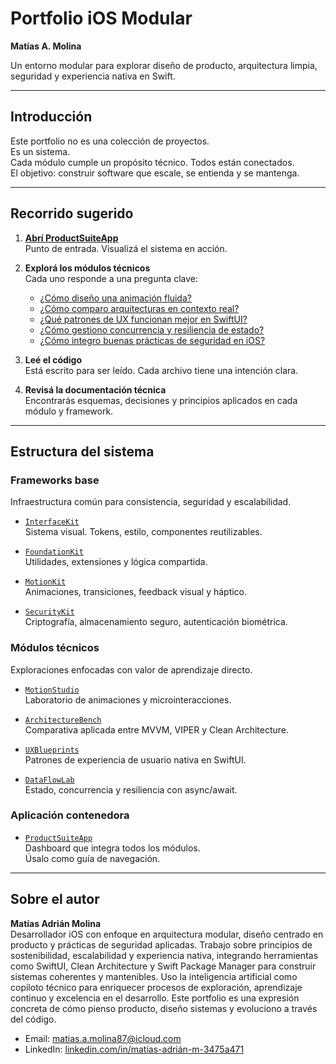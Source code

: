 # Portfolio iOS Modular  
**Matías A. Molina**

Un entorno modular para explorar diseño de producto, arquitectura limpia, seguridad y experiencia nativa en Swift.

---

## Introducción

Este portfolio no es una colección de proyectos.  
Es un sistema.  
Cada módulo cumple un propósito técnico. Todos están conectados.  
El objetivo: construir software que escale, se entienda y se mantenga.

---

## Recorrido sugerido

1. **[Abrí ProductSuiteApp](https://github.com/matias-a-m/ProductSuiteApp)**  
   Punto de entrada. Visualizá el sistema en acción.

2. **Explorá los módulos técnicos**  
   Cada uno responde a una pregunta clave:

   - [¿Cómo diseño una animación fluida?](https://github.com/matias-a-m/MotionStudio)
   - [¿Cómo comparo arquitecturas en contexto real?](https://github.com/matias-a-m/ArchitectureBench)
   - [¿Qué patrones de UX funcionan mejor en SwiftUI?](https://github.com/matias-a-m/UXBlueprints)
   - [¿Cómo gestiono concurrencia y resiliencia de estado?](https://github.com/matias-a-m/DataFlowLab)
   - [¿Cómo integro buenas prácticas de seguridad en iOS?](https://github.com/matias-a-m/SecurityKit)

3. **Leé el código**  
   Está escrito para ser leído. Cada archivo tiene una intención clara.

4. **Revisá la documentación técnica**  
   Encontrarás esquemas, decisiones y principios aplicados en cada módulo y framework.

---

## Estructura del sistema

### Frameworks base  
Infraestructura común para consistencia, seguridad y escalabilidad.

- [`InterfaceKit`](https://github.com/matias-a-m/InterfaceKit)  
  Sistema visual. Tokens, estilo, componentes reutilizables.

- [`FoundationKit`](https://github.com/matias-a-m/FoundationKit)  
  Utilidades, extensiones y lógica compartida.

- [`MotionKit`](https://github.com/matias-a-m/MotionKit)  
  Animaciones, transiciones, feedback visual y háptico.

- [`SecurityKit`](https://github.com/matias-a-m/SecurityKit)  
  Criptografía, almacenamiento seguro, autenticación biométrica.

### Módulos técnicos  
Exploraciones enfocadas con valor de aprendizaje directo.

- [`MotionStudio`](https://github.com/matias-a-m/MotionStudio)  
  Laboratorio de animaciones y microinteracciones.

- [`ArchitectureBench`](https://github.com/matias-a-m/ArchitectureBench)  
  Comparativa aplicada entre MVVM, VIPER y Clean Architecture.

- [`UXBlueprints`](https://github.com/matias-a-m/UXBlueprints)  
  Patrones de experiencia de usuario nativa en SwiftUI.

- [`DataFlowLab`](https://github.com/matias-a-m/DataFlowLab)  
  Estado, concurrencia y resiliencia con async/await.

### Aplicación contenedora

- [`ProductSuiteApp`](https://github.com/matias-a-m/ProductSuiteApp)  
  Dashboard que integra todos los módulos.  
  Úsalo como guía de navegación.

---

## Sobre el autor

**Matías Adrián Molina**  
Desarrollador iOS con enfoque en arquitectura modular, diseño centrado en producto y prácticas de seguridad aplicadas.
Trabajo sobre principios de sostenibilidad, escalabilidad y experiencia nativa, integrando herramientas como SwiftUI, Clean Architecture y Swift Package Manager para construir sistemas coherentes y mantenibles.
Uso la inteligencia artificial como copiloto técnico para enriquecer procesos de exploración, aprendizaje continuo y excelencia en el desarrollo.
Este portfolio es una expresión concreta de cómo pienso producto, diseño sistemas y evoluciono a través del código.

- Email: [matias.a.molina87@icloud.com](mailto:matias.a.molina87@icloud.com)  
- LinkedIn: [linkedin.com/in/matias-adrián-m-3475a471](https://linkedin.com/in/matias-adrián-m-3475a471)

